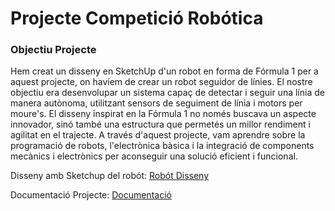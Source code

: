 # Projecte Competició Robótica

### Objectiu Projecte
Hem creat un disseny en SketchUp d'un robot en forma de Fórmula 1 per a aquest projecte, on havíem de crear un robot seguidor de línies. El nostre objectiu era desenvolupar un sistema capaç de detectar i seguir una línia de manera autònoma, utilitzant sensors de seguiment de línia i motors per moure's. El disseny inspirat en la Fórmula 1 no només buscava un aspecte innovador, sinó també una estructura que permetés un millor rendiment i agilitat en el trajecte. A través d'aquest projecte, vam aprendre sobre la programació de robots, l'electrònica bàsica i la integració de components mecànics i electrònics per aconseguir una solució eficient i funcional.

Disseny amb Sketchup del robót:
[Robót Disseny](formula1_seguidor_lineas(1).skp)

Documentació Projecte:
[Documentació]()
